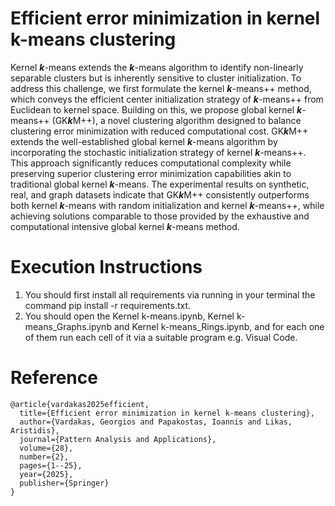 # Efficient error minimization in kernel k-means clustering

Kernel ***k***-means extends the ***k***-means algorithm to identify non-linearly separable clusters but is inherently sensitive to cluster initialization. To address
this challenge, we first formulate the kernel ***k***-means++ method, which conveys
the efficient center initialization strategy of ***k***-means++ from Euclidean to kernel space. Building on this, we propose global kernel ***k***-means++ (GK***k***M++), a
novel clustering algorithm designed to balance clustering error minimization with
reduced computational cost. GK***k***M++ extends the well-established global kernel
***k***-means algorithm by incorporating the stochastic initialization strategy of kernel
***k***-means++. This approach significantly reduces computational complexity while
preserving superior clustering error minimization capabilities akin to traditional
global kernel ***k***-means. The experimental results on synthetic, real, and graph
datasets indicate that GK***k***M++ consistently outperforms both kernel ***k***-means
with random initialization and kernel ***k***-means++, while achieving solutions comparable to those provided by the exhaustive and computational intensive global
kernel ***k***-means method.


# Execution Instructions
1) You should first install all requirements via running in your terminal the command pip install -r requirements.txt.
2) You should open the Kernel k-means.ipynb, Kernel k-means_Graphs.ipynb and Kernel k-means_Rings.ipynb, and for each one of them run each cell of it via a suitable program e.g. Visual Code.


# Reference
```
@article{vardakas2025efficient,
  title={Efficient error minimization in kernel k-means clustering},
  author={Vardakas, Georgios and Papakostas, Ioannis and Likas, Aristidis},
  journal={Pattern Analysis and Applications},
  volume={28},
  number={2},
  pages={1--25},
  year={2025},
  publisher={Springer}
}
```

